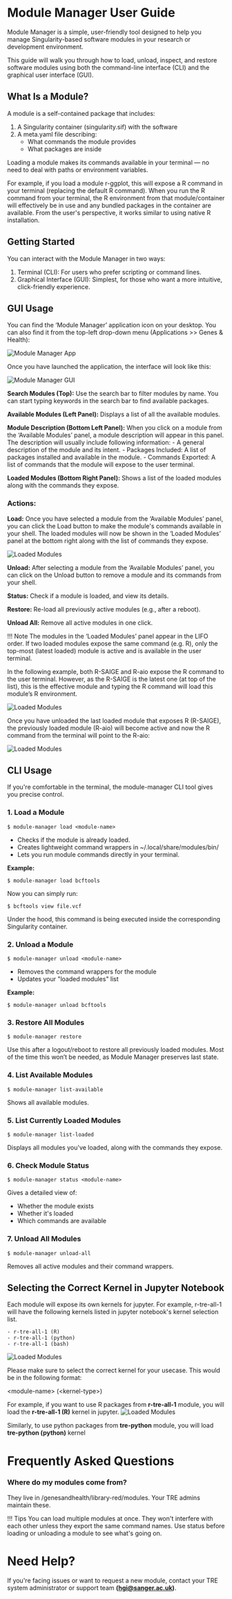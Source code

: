 # Module Manager User Guide
Module Manager is a simple, user-friendly tool designed to help you manage Singularity-based software modules in your research or development environment.

This guide will walk you through how to load, unload, inspect, and restore software modules using both the command-line interface (CLI) and the graphical user interface (GUI).

## What Is a Module?
A module is a self-contained package that includes:

1. A Singularity container (singularity.sif) with the software
2. A meta.yaml file describing:
    - What commands the module provides
    - What packages are inside

Loading a module makes its commands available in your terminal — no need to deal with paths or environment variables. 

For example, if you load a module r-ggplot, this will expose a R command in your terminal (replacing the default R command). When you run the R command from your terminal, the R environment from that module/container will effectively be in use and any bundled packages in the container are available. From the user's perspective, it works similar to using native R installation.

## Getting Started
You can interact with the Module Manager in two ways:

1. Terminal (CLI): For users who prefer scripting or command lines.
2. Graphical Interface (GUI): Simplest, for those who want a more intuitive, click-friendly experience.

## GUI Usage
You can find the ‘Module Manager’ application icon on your desktop. You can also find it from the top-left drop-down menu (Applications >> Genes & Health):

![Module Manager App](../images/module-manager/module-manager-app.png)

Once you have launched the application, the interface will look like this:

![Module Manager GUI](../images/module-manager/module-manager-gui.png)

**Search Modules (Top):** Use the search bar to filter modules by name. You can start typing keywords in the search bar to find available packages.

**Available Modules (Left Panel):** Displays a list of all the available modules.

**Module Description (Bottom Left Panel):** When you click on a module from the ‘Available Modules’ panel, a module description will appear in this panel. The description will usually include following information:
    - A general description of the module and its intent.
    - Packages Included: A list of packages installed and available in the module.
    - Commands Exported: A list of commands that the module will expose to the user terminal.

**Loaded Modules (Bottom Right Panel):** Shows a list of the loaded modules along with the commands they expose.

### Actions:
**Load:** Once you have selected a module from the ‘Available Modules’ panel, you can click the Load button to make the module's commands available in your shell. The loaded modules will now be shown in the ‘Loaded Modules’ panel at the bottom right along with the list of commands they expose.

![Loaded Modules](../images/module-manager/loaded-modules.png)

**Unload:** After selecting a module from the ‘Available Modules’ panel, you can click on the Unload button to remove a module and its commands from your shell.

**Status:** Check if a module is loaded, and view its details.

**Restore:** Re-load all previously active modules (e.g., after a reboot).

**Unload All:** Remove all active modules in one click.

!!! Note
    The modules in the ‘Loaded Modules’ panel appear in the LIFO order. If two loaded modules expose the same command (e.g. R), only the top-most (latest loaded) module is active and is available in the user terminal.

In the following example, both R-SAIGE and R-aio expose the R command to the user terminal. However, as the R-SAIGE is the latest one (at top of the list), this is the effective module and typing the R command will load this module’s R environment.

![Loaded Modules](../images/module-manager/loaded-modules-2.png)

Once you have unloaded the last loaded module that exposes R (R-SAIGE), the previously loaded module (R-aio) will become active and now the R command from the terminal will point to the R-aio:

![Loaded Modules](../images/module-manager/loaded-modules-3.png)

## CLI Usage
If you're comfortable in the terminal, the module-manager CLI tool gives you precise control.
### 1. Load a Module
```
$ module-manager load <module-name>
```

- Checks if the module is already loaded.
- Creates lightweight command wrappers in ~/.local/share/modules/bin/
- Lets you run module commands directly in your terminal.

**Example:**
```
$ module-manager load bcftools
```

Now you can simply run:
```
$ bcftools view file.vcf
```

Under the hood, this command is being executed inside the corresponding Singularity container.

### 2. Unload a Module
```
$ module-manager unload <module-name>
```

- Removes the command wrappers for the module
- Updates your "loaded modules" list

**Example:**
```
$ module-manager unload bcftools
```

### 3. Restore All Modules
```
$ module-manager restore
```

Use this after a logout/reboot to restore all previously loaded modules. Most of the time this won’t be needed, as Module Manager preserves last state.

### 4. List Available Modules
```
$ module-manager list-available
```

Shows all available modules.

### 5. List Currently Loaded Modules
```
$ module-manager list-loaded
```

Displays all modules you've loaded, along with the commands they expose.

### 6. Check Module Status
```
$ module-manager status <module-name>
```

Gives a detailed view of:
  - Whether the module exists
  - Whether it's loaded
  - Which commands are available

### 7. Unload All Modules
```
$ module-manager unload-all
```

Removes all active modules and their command wrappers.

## Selecting the Correct Kernel in Jupyter Notebook
Each module will expose its own kernels for jupyter. For example, r-tre-all-1 will have the following kernels listed in jupyter notebook's kernel selection list.

    - r-tre-all-1 (R)
    - r-tre-all-1 (python)
    - r-tre-all-1 (bash)

![Loaded Modules](../images/module-manager/kernels-list.png)

Please make sure to select the correct kernel for your usecase. This would be in the following format:

&lt;module-name&gt; (&lt;kernel-type&gt;)

For example, if you want to use R packages from **r-tre-all-1** module, you will load the **r-tre-all-1 (R)** kernel in jupyter.
![Loaded Modules](../images/module-manager/correct-kernel.png)

Similarly, to use python packages from **tre-python** module, you will load **tre-python (python)** kernel

# Frequently Asked Questions
### Where do my modules come from?
They live in /genesandhealth/library-red/modules. Your TRE admins maintain these.

!!! Tips
    You can load multiple modules at once. They won't interfere with each other unless they export the same command names. 
    Use status before loading or unloading a module to see what's going on.

# Need Help?
If you're facing issues or want to request a new module, contact your TRE system administrator or support team **(hgi@sanger.ac.uk)**.
